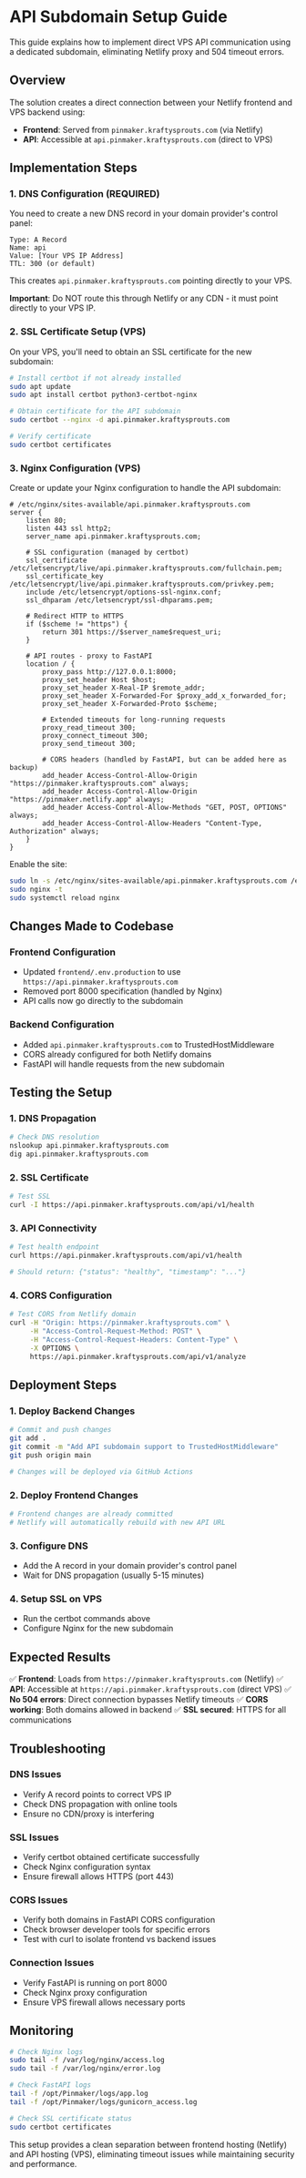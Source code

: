 # API Subdomain Setup Guide

This guide explains how to implement direct VPS API communication using a dedicated subdomain, eliminating Netlify proxy and 504 timeout errors.

## Overview

The solution creates a direct connection between your Netlify frontend and VPS backend using:
- **Frontend**: Served from `pinmaker.kraftysprouts.com` (via Netlify)
- **API**: Accessible at `api.pinmaker.kraftysprouts.com` (direct to VPS)

## Implementation Steps

### 1. DNS Configuration (REQUIRED)

You need to create a new DNS record in your domain provider's control panel:

```
Type: A Record
Name: api
Value: [Your VPS IP Address]
TTL: 300 (or default)
```

This creates `api.pinmaker.kraftysprouts.com` pointing directly to your VPS.

**Important**: Do NOT route this through Netlify or any CDN - it must point directly to your VPS IP.

### 2. SSL Certificate Setup (VPS)

On your VPS, you'll need to obtain an SSL certificate for the new subdomain:

```bash
# Install certbot if not already installed
sudo apt update
sudo apt install certbot python3-certbot-nginx

# Obtain certificate for the API subdomain
sudo certbot --nginx -d api.pinmaker.kraftysprouts.com

# Verify certificate
sudo certbot certificates
```

### 3. Nginx Configuration (VPS)

Create or update your Nginx configuration to handle the API subdomain:

```nginx
# /etc/nginx/sites-available/api.pinmaker.kraftysprouts.com
server {
    listen 80;
    listen 443 ssl http2;
    server_name api.pinmaker.kraftysprouts.com;

    # SSL configuration (managed by certbot)
    ssl_certificate /etc/letsencrypt/live/api.pinmaker.kraftysprouts.com/fullchain.pem;
    ssl_certificate_key /etc/letsencrypt/live/api.pinmaker.kraftysprouts.com/privkey.pem;
    include /etc/letsencrypt/options-ssl-nginx.conf;
    ssl_dhparam /etc/letsencrypt/ssl-dhparams.pem;

    # Redirect HTTP to HTTPS
    if ($scheme != "https") {
        return 301 https://$server_name$request_uri;
    }

    # API routes - proxy to FastAPI
    location / {
        proxy_pass http://127.0.0.1:8000;
        proxy_set_header Host $host;
        proxy_set_header X-Real-IP $remote_addr;
        proxy_set_header X-Forwarded-For $proxy_add_x_forwarded_for;
        proxy_set_header X-Forwarded-Proto $scheme;
        
        # Extended timeouts for long-running requests
        proxy_read_timeout 300;
        proxy_connect_timeout 300;
        proxy_send_timeout 300;
        
        # CORS headers (handled by FastAPI, but can be added here as backup)
        add_header Access-Control-Allow-Origin "https://pinmaker.kraftysprouts.com" always;
        add_header Access-Control-Allow-Origin "https://pinmaker.netlify.app" always;
        add_header Access-Control-Allow-Methods "GET, POST, OPTIONS" always;
        add_header Access-Control-Allow-Headers "Content-Type, Authorization" always;
    }
}
```

Enable the site:
```bash
sudo ln -s /etc/nginx/sites-available/api.pinmaker.kraftysprouts.com /etc/nginx/sites-enabled/
sudo nginx -t
sudo systemctl reload nginx
```

## Changes Made to Codebase

### Frontend Configuration
- Updated `frontend/.env.production` to use `https://api.pinmaker.kraftysprouts.com`
- Removed port 8000 specification (handled by Nginx)
- API calls now go directly to the subdomain

### Backend Configuration
- Added `api.pinmaker.kraftysprouts.com` to TrustedHostMiddleware
- CORS already configured for both Netlify domains
- FastAPI will handle requests from the new subdomain

## Testing the Setup

### 1. DNS Propagation
```bash
# Check DNS resolution
nslookup api.pinmaker.kraftysprouts.com
dig api.pinmaker.kraftysprouts.com
```

### 2. SSL Certificate
```bash
# Test SSL
curl -I https://api.pinmaker.kraftysprouts.com/api/v1/health
```

### 3. API Connectivity
```bash
# Test health endpoint
curl https://api.pinmaker.kraftysprouts.com/api/v1/health

# Should return: {"status": "healthy", "timestamp": "..."}
```

### 4. CORS Configuration
```bash
# Test CORS from Netlify domain
curl -H "Origin: https://pinmaker.kraftysprouts.com" \
     -H "Access-Control-Request-Method: POST" \
     -H "Access-Control-Request-Headers: Content-Type" \
     -X OPTIONS \
     https://api.pinmaker.kraftysprouts.com/api/v1/analyze
```

## Deployment Steps

### 1. Deploy Backend Changes
```bash
# Commit and push changes
git add .
git commit -m "Add API subdomain support to TrustedHostMiddleware"
git push origin main

# Changes will be deployed via GitHub Actions
```

### 2. Deploy Frontend Changes
```bash
# Frontend changes are already committed
# Netlify will automatically rebuild with new API URL
```

### 3. Configure DNS
- Add the A record in your domain provider's control panel
- Wait for DNS propagation (usually 5-15 minutes)

### 4. Setup SSL on VPS
- Run the certbot commands above
- Configure Nginx for the new subdomain

## Expected Results

✅ **Frontend**: Loads from `https://pinmaker.kraftysprouts.com` (Netlify)
✅ **API**: Accessible at `https://api.pinmaker.kraftysprouts.com` (direct VPS)
✅ **No 504 errors**: Direct connection bypasses Netlify timeouts
✅ **CORS working**: Both domains allowed in backend
✅ **SSL secured**: HTTPS for all communications

## Troubleshooting

### DNS Issues
- Verify A record points to correct VPS IP
- Check DNS propagation with online tools
- Ensure no CDN/proxy is interfering

### SSL Issues
- Verify certbot obtained certificate successfully
- Check Nginx configuration syntax
- Ensure firewall allows HTTPS (port 443)

### CORS Issues
- Verify both domains in FastAPI CORS configuration
- Check browser developer tools for specific errors
- Test with curl to isolate frontend vs backend issues

### Connection Issues
- Verify FastAPI is running on port 8000
- Check Nginx proxy configuration
- Ensure VPS firewall allows necessary ports

## Monitoring

```bash
# Check Nginx logs
sudo tail -f /var/log/nginx/access.log
sudo tail -f /var/log/nginx/error.log

# Check FastAPI logs
tail -f /opt/Pinmaker/logs/app.log
tail -f /opt/Pinmaker/logs/gunicorn_access.log

# Check SSL certificate status
sudo certbot certificates
```

This setup provides a clean separation between frontend hosting (Netlify) and API hosting (VPS), eliminating timeout issues while maintaining security and performance.